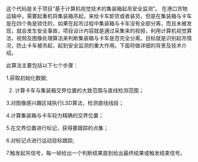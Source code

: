这个代码是关于项目“基于计算机视觉技术的集装箱起吊安全监测”。
在港口货物运输中，需要起重机将集装箱吊起，来给卡车卸货或者装货，但是在集装箱与卡车是在四个角是锁住的，如果在起吊过程中集装箱与卡车没有全部分离，而且未被发现，就会发生安全事故，项目设计内容就是通过采集来的视频，利用计算机视觉算法、视频及图像处理算法来判断集装箱与卡车是否完全分离。目标就是识别起吊情况，防止卡车被吊起，起到安全监测的重大作用。下面将做详细的背景及技术介绍。

此算法主要包括以下七个步骤：

1.获取初始化数据;

2. 计算卡车与集装箱交界位置的大致范围与直线检测范围；

3.对图像感兴趣区域执行LSD算法，检测直线线段；

4.计算集装箱与卡车较为精确的交界位置；

5.在交界位置进行标记，获得要跟踪的点集；

6.对标记点进行运动目标跟踪;

7.触发起吊信号，每一帧给出一个判断结果直到给出最终结果或触发结束信号。
